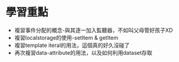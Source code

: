# 學習重點

+ 複習事件分配的概念-與其逐一加入監聽器，不如叫父母管好孩子XD
+ 複習localstorage的使用-setItem & getItem
+ 複習template iteral的用法，這個真的好久沒碰了
+ 再次複習data-attribute的用法，以及如何利用dataset存取

